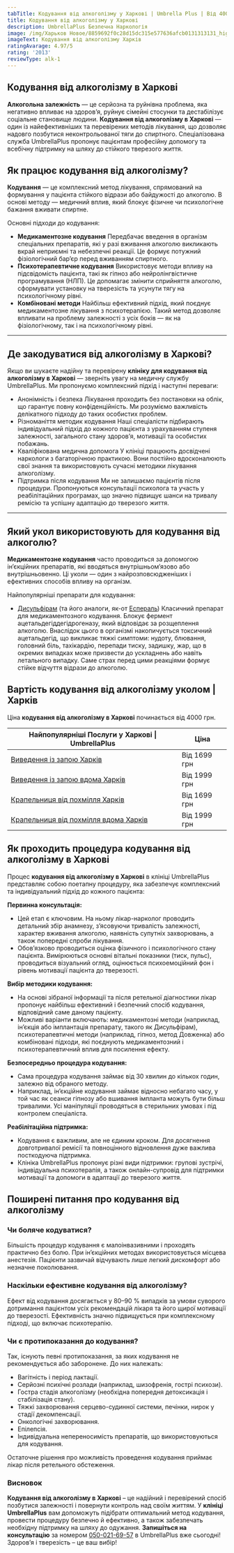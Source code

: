 ```yaml
---
tabTitle: Кодування від алкоголізму у Харкові | Umbrella Plus | Від 4000 грн
title: Кодування від алкоголізму у Харкові
description: UmbrellaPlus Безпечна Наркологія
image: /img/Харьков Новое/8859692f0c28d15dc315e577636afcb0131313131_high.jpg
imageText: Кодування від алкоголізму Харків
ratingAvarage: 4.97/5
rating: '2013'
reviewType: alk-1
---
```


## Кодування від алкоголізму в Харкові

**Алкогольна залежність** — це серйозна та руйнівна проблема, яка негативно впливає на здоров’я, руйнує сімейні стосунки та дестабілізує соціальне становище людини.
**Кодування від алкоголізму в Харкові** — один із найефективніших та перевірених методів лікування, що дозволяє надовго позбутися неконтрольованої тяги до спиртного.
Спеціалізована служба UmbrellaPlus пропонує пацієнтам професійну допомогу та всебічну підтримку на шляху до стійкого тверезого життя.

## Як працює кодування від алкоголізму?

**Кодування** — це комплексний метод лікування, спрямований на формування у пацієнта стійкого відрази або байдужості до алкоголю.
В основі методу — медичний вплив, який блокує фізичне чи психологічне бажання вживати спиртне.

Основні підходи до кодування:

* **Медикаментозне кодування**
  Передбачає введення в організм спеціальних препаратів, які у разі вживання алкоголю викликають вкрай неприємні та небезпечні реакції. Це формує потужний фізіологічний бар’єр перед вживанням спиртного.
* **Психотерапевтичне кодування**
  Використовує методи впливу на підсвідомість пацієнта, такі як гіпноз або нейролінгвістичне програмування (НЛП). Це допомагає змінити сприйняття алкоголю, сформувати установку на тверезість та усунути тягу на психологічному рівні.
* **Комбіновані методи**
  Найбільш ефективний підхід, який поєднує медикаментозне лікування з психотерапією. Такий метод дозволяє впливати на проблему залежності з усіх боків — як на фізіологічному, так і на психологічному рівні.

***

## Де закодуватися від алкоголізму в Харкові?

Якщо ви шукаєте надійну та перевірену **клініку для кодування від алкоголізму в Харкові** — зверніть увагу на медичну службу UmbrellaPlus.
Ми пропонуємо комплексний підхід і наступні переваги:

* Анонімність і безпека
  Лікування проходить без постановки на облік, що гарантує повну конфіденційність. Ми розуміємо важливість делікатного підходу до таких особистих проблем.
* Різноманіття методик кодування
  Наші спеціалісти підбирають індивідуальний підхід до кожного пацієнта з урахуванням ступеня залежності, загального стану здоров’я, мотивації та особистих побажань.
* Кваліфікована медична допомога
  У клініці працюють досвідчені наркологи з багаторічною практикою. Вони постійно вдосконалюють свої знання та використовують сучасні методики лікування алкоголізму.
* Підтримка після кодування
  Ми не залишаємо пацієнтів після процедури. Пропонуються консультації психолога та участь у реабілітаційних програмах, що значно підвищує шанси на тривалу ремісію та успішну адаптацію до тверезого життя.

***

## Який укол використовують для кодування від алкоголю?

**Медикаментозне кодування** часто проводиться за допомогою ін’єкційних препаратів, які вводяться внутрішньом’язово або внутрішньовенно.
Ці уколи — один з найрозповсюдженіших і ефективних способів впливу на організм.

Найпопулярніші препарати для кодування:

* [Дисульфірам](https://umbrella-plus.com.ua/uk/kharkiv/kodirovka-ot-alkogolia-disulfiram-kharkiv-ua/) (та його аналоги, як-от [Еспераль](https://umbrella-plus.com.ua/uk/kharkiv/kodirovka-ot-alkogolizma-espiarl-kharkiv-ua/))
  Класичний препарат для медикаментозного кодування. Блокує фермент ацетальдегіддегідрогеназу, який відповідає за розщеплення алкоголю.
  Внаслідок цього в організмі накопичується токсичний ацетальдегід, що викликає тяжкі симптоми: нудоту, блювання, головний біль, тахікардію, перепади тиску, задишку, жар, що в окремих випадках може призвести до ускладнень або навіть летального випадку. Саме страх перед цими реакціями формує стійке відчуття відрази до алкоголю.

## Вартість кодування від алкоголізму уколом | Харків

Ціна **кодування від алкоголізму в Харкові** починається від 4000 грн.

| Найпопулярніші Послуги у Харкові \| UmbrellaPlus                                                                           | Ціна         |
| -------------------------------------------------------------------------------------------------------------------------- | ------------ |
| [Виведення із запою Харків](https://umbrella-plus.com.ua/uk/kharkiv/vivod-iz-zapoia-kharkiv-ua/)                           | Від 1699 грн |
| [Виведення із запою вдома Харків](https://umbrella-plus.com.ua/uk/kharkiv/vivod-iz-zapoia-na-domy-kharkiv-ua/)             | Від 1999 грн |
| [Крапельниця від похмілля Харків](https://umbrella-plus.com.ua/uk/kharkiv/kapelnica_ot_alkogola_kharkiv-ua/)               | Від 1699 грн |
| [Крапельниця від похмілля вдома Харків](https://umbrella-plus.com.ua/uk/kharkiv/kapelnica_ot_alkogola_na_domy_kharkiv_ua/) | Від 1999 грн |

## Як проходить процедура кодування від алкоголізму в Харкові

Процес **кодування від алкоголізму в Харкові** в клініці UmbrellaPlus представляє собою поетапну процедуру, яка забезпечує комплексний та індивідуальний підхід до кожного пацієнта:

**Первинна консультація:**

* Цей етап є ключовим. На ньому лікар-нарколог проводить детальний збір анамнезу, з’ясовуючи тривалість залежності, характер вживання алкоголю, наявність супутніх захворювань, а також попередні спроби лікування.
* Обов’язково проводиться оцінка фізичного і психологічного стану пацієнта. Вимірюються основні вітальні показники (тиск, пульс), проводиться візуальний огляд, оцінюється психоемоційний фон і рівень мотивації пацієнта до тверезості.

**Вибір методики кодування:**

* На основі зібраної інформації та після ретельної діагностики лікар пропонує найбільш ефективний і безпечний спосіб кодування, відповідний саме даному пацієнту.
* Можливі варіанти включають: медикаментозні методи (наприклад, ін’єкція або імплантація препарату, такого як Дисульфірам), психотерапевтичні методи (наприклад, гіпноз, метод Довженка) або комбіновані підходи, які поєднують медикаментозний і психотерапевтичний вплив для посилення ефекту.

**Безпосередньо процедура кодування:**

* Сама процедура кодування займає від 30 хвилин до кількох годин, залежно від обраного методу.
* Наприклад, ін’єкційне кодування займає відносно небагато часу, у той час як сеанси гіпнозу або вшивання імпланта можуть бути більш тривалими. Усі маніпуляції проводяться в стерильних умовах і під контролем спеціаліста.

**Реабілітаційна підтримка:**

* Кодування є важливим, але не єдиним кроком. Для досягнення довготривалої ремісії та повноцінного відновлення дуже важлива посткодуюча підтримка.
* Клініка UmbrellaPlus пропонує різні види підтримки: групові зустрічі, індивідуальна психотерапія, а також онлайн-супровід для підтримки мотивації та допомоги в адаптації до тверезого життя.

## Поширені питання про кодування від алкоголізму

### Чи боляче кодуватися?

Більшість процедур кодування є малоінвазивними і проходять практично без болю. При ін’єкційних методах використовується місцева анестезія. Пацієнти зазвичай відчувають лише легкий дискомфорт або незначне поколювання.

### Наскільки ефективне кодування від алкоголізму?

Ефект від кодування досягається у 80–90 % випадків за умови суворого дотримання пацієнтом усіх рекомендацій лікаря та його щирої мотивації до тверезості. Ефективність значно підвищується при комплексному підході, що включає психотерапію.

### Чи є протипоказання до кодування?

Так, існують певні протипоказання, за яких кодування не рекомендується або заборонене. До них належать:

* Вагітність і період лактації.
* Серйозні психічні розлади (наприклад, шизофренія, гострі психози).
* Гостра стадія алкоголізму (необхідна попередня детоксикація і стабілізація стану).
* Тяжкі захворювання серцево-судинної системи, печінки, нирок у стадії декомпенсації.
* Онкологічні захворювання.
* Епілепсія.
* Індивідуальна непереносимість препаратів, що використовуються для кодування.

Остаточне рішення про можливість проведення кодування приймає лікар після ретельного обстеження.

### Висновок

**Кодування від алкоголізму в Харкові** – це надійний і перевірений спосіб позбутися залежності і повернути контроль над своїм життям. У **клініці UmbrellaPlus** вам допоможуть підібрати оптимальний метод кодування, провести процедуру безпечно й ефективно, а також забезпечать необхідну підтримку на шляху до одужання.
**Запишіться на консультацію** за номером [050-021-69-57](tel:0500216957) в UmbrellaPlus вже сьогодні! Здоров’я і тверезість – це ваш вибір!
